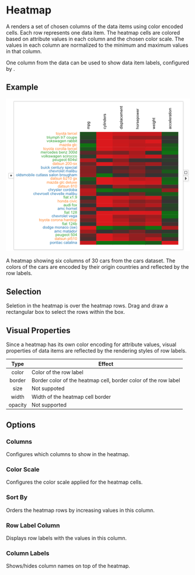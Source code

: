 # Heatmap

A <node-type type="heatmap"/> renders a set of chosen columns of the data items using color encoded cells.
Each row represents one data item.
The heatmap cells are colored based on attribute values in each column and the chosen color scale.
The values in each column are normalized to the minimum and maximum values in that column.

One column from the data can be used to show data item labels, configured by <ui-prop prop="row-label-column"/>.

## Example
![heatmap](./heatmap.png)

A heatmap showing six columns of 30 cars from the cars dataset.
The colors of the cars are encoded by their origin countries and reflected by the row labels.

## Selection
Seletion in the heatmap is over the heatmap rows.
Drag and draw a rectangular box to select the rows within the box.

## Visual Properties

Since a heatmap has its own color encoding for attribute values, visual properties of data items are reflected by the rendering styles of row labels.

| Type | Effect |
|:----:| ------ |
| color | Color of the row label |
| border | Border color of the heatmap cell, border color of the row label |
| size | Not suppoted |
| width | Width of the heatmap cell border |
| opacity | Not supported |

## Options
### Columns
Configures which columns to show in the heatmap.

### Color Scale
Configures the color scale applied for the heatmap cells.

### Sort By
Orders the heatmap rows by increasing values in this column.

### Row Label Column
Displays row labels with the values in this column.

### Column Labels
Shows/hides column names on top of the heatmap.
